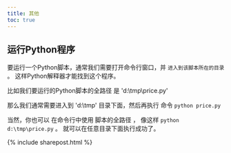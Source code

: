 ```yaml
---
title: 其他
toc: true
---
```




## 运行Python程序

要运行一个Python脚本，通常我们需要打开命令行窗口，并 ```进入到该脚本所在的目录``` 。 这样Python解释器才能找到这个程序。

比如我们要运行的Python脚本的全路径 是 'd:\tmp\price.py'

那么我们通常需要进入到 'd:\tmp' 目录下面，然后再执行 命令  ```python price.py```

当然，你也可以 在命令行中使用 脚本的全路径 ， 像这样  ```python d:\tmp\price.py``` 。 就可以在任意目录下面执行成功了。



{% include sharepost.html %}